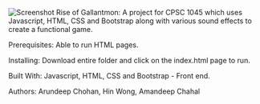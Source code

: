 ![Screenshot](https://github.com/achohan01/Summary/blob/master/RiseofGallantmon.png)
Rise of Gallantmon: 
A project for CPSC 1045 which uses Javascript, HTML, CSS and Bootstrap along with various sound effects to create a functional game.

Prerequisites:
Able to run HTML pages.

Installing:
Download entire folder and click on the index.html page to run.

Built With:
Javascript, HTML, CSS and Bootstrap - Front end.

Authors:
Arundeep Chohan, Hin Wong, Amandeep Chahal
